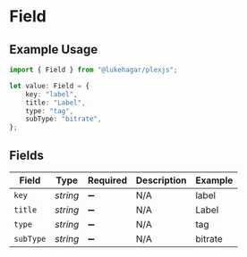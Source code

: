 # Field

## Example Usage

```typescript
import { Field } from "@lukehagar/plexjs";

let value: Field = {
    key: "label",
    title: "Label",
    type: "tag",
    subType: "bitrate",
};
```

## Fields

| Field              | Type               | Required           | Description        | Example            |
| ------------------ | ------------------ | ------------------ | ------------------ | ------------------ |
| `key`              | *string*           | :heavy_minus_sign: | N/A                | label              |
| `title`            | *string*           | :heavy_minus_sign: | N/A                | Label              |
| `type`             | *string*           | :heavy_minus_sign: | N/A                | tag                |
| `subType`          | *string*           | :heavy_minus_sign: | N/A                | bitrate            |